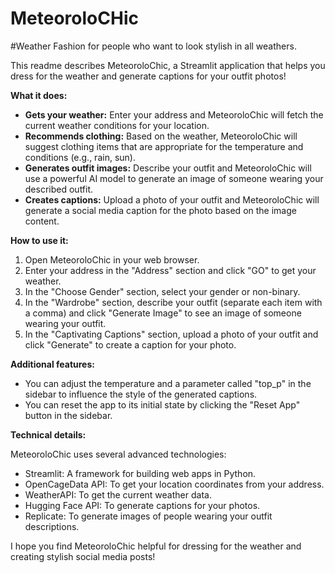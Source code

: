 # MeteoroloCHic
#Weather Fashion for people who want to look stylish in all weathers.

This readme describes MeteoroloChic, a Streamlit application that helps you dress for the weather and generate captions for your outfit photos!

**What it does:**

* **Gets your weather:** Enter your address and MeteoroloChic will fetch the current weather conditions for your location.
* **Recommends clothing:** Based on the weather, MeteoroloChic will suggest clothing items that are appropriate for the temperature and conditions (e.g., rain, sun).
* **Generates outfit images:** Describe your outfit and MeteoroloChic will use a powerful AI model to generate an image of someone wearing your described outfit.
* **Creates captions:** Upload a photo of your outfit and MeteoroloChic will generate a social media caption for the photo based on the image content.

**How to use it:**

1. Open MeteoroloChic in your web browser.
2. Enter your address in the "Address" section and click "GO" to get your weather.
3. In the "Choose Gender" section, select your gender or non-binary.
4. In the "Wardrobe" section, describe your outfit (separate each item with a comma) and click "Generate Image" to see an image of someone wearing your outfit.
5. In the "Captivating Captions" section, upload a photo of your outfit and click "Generate" to create a caption for your photo.

**Additional features:**

* You can adjust the temperature and a parameter called "top_p" in the sidebar to influence the style of the generated captions.
* You can reset the app to its initial state by clicking the "Reset App" button in the sidebar.

**Technical details:**

MeteoroloChic uses several advanced technologies:

* Streamlit: A framework for building web apps in Python.
* OpenCageData API: To get your location coordinates from your address.
* WeatherAPI: To get the current weather data.
* Hugging Face API: To generate captions for your photos.
* Replicate: To generate images of people wearing your outfit descriptions.

I hope you find MeteoroloChic helpful for dressing for the weather and creating stylish social media posts!

